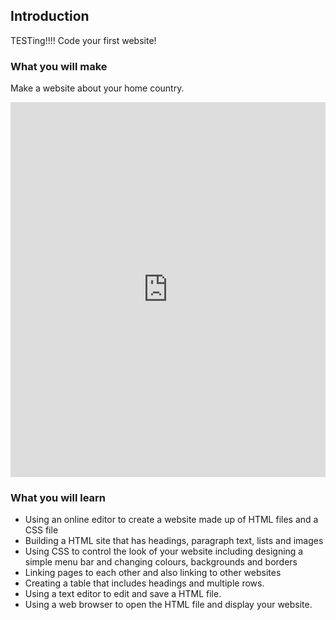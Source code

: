 ## Introduction

TESTing!!!! Code your first website!

### What you will make

Make a website about your home country.

<div class="scratch-preview">
  <iframe src="https://trinket.io/embed/html/5dad5a095e" width="100%" height="600" frameborder="0" marginwidth="0" marginheight="0" allowfullscreen></iframe>
</div>



### What you will learn

- Using an online editor to create a website made up of HTML files and a CSS file
- Building a HTML site that has headings, paragraph text, lists and images
- Using CSS to control the look of your website including designing a simple menu bar and changing colours, backgrounds and borders
- Linking pages to each other and also linking to other websites
- Creating a table that includes headings and multiple rows.
- Using a text editor to edit and save a HTML file.
- Using a web browser to open the HTML file and display your website.
